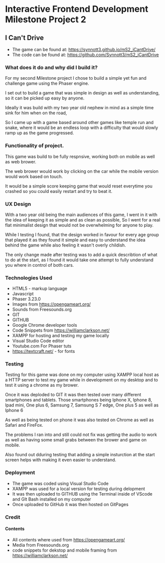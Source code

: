 # Interactive Frontend Development Milestone Project 2

## I Can't Drive 

- The game can be found at: https://synnott3.github.io/mS2_iCantDrive/
- The code can be found at: https://github.com/Synnott3/mS2_iCantDrive

### What does it do and why did I build it?

For my second Milestone project I chose to build a simple yet fun and challenge game using the Phaser engine.

I set out to build a game that was simple in design as well as understanding, so it can be picked up easy by anyone.

Ideally it was build with my two year old nephew in mind as a simple time sink for him when on the road,

So I came up with a game based around other games like temple run and snake, where it would be an endless loop with a difficulty that
would slowly ramp up as the game progressed.

### Functionality of project.

This game was build to be fully respnsive, working both on mobile as well as web brower.

The web brower would work by clicking on the car while the mobile version would work based on touch.

It would be a simple score keeping game that would reset everytime you crashed so you could easily restart and try to beat it.


### UX Design

With a two year old being the main audiences of this game, I went in it with the idea of keeping it as simple and as  clean as possible,
So I went for a real flat minimalist design that would not be overwhelming for anyone to play.

While I testing I found, that the design worked in favour for every age group that played it as they found it simple and easy to understand the idea 
behind the game while also feeling it wasn't overly childish.

The only change made after testing was to add a quick describtion of what to do at the start, as I found it would take one attempt to fully understand you where in
control of both cars.

### Technologies Used

- HTML5 - markup language
- Javascript 
- Phaser 3.23.0
- Images from https://opengameart.org/
- Sounds from Freesounds.org
- GIT
- GITHUB
- Google Chrome developer tools
- Code Snippets from https://williamclarkson.net/
- XAMPP for hosting and testing my game locally 
- Visual Studio Code editor 
- Youtube.com For Phaser tuts
- https://textcraft.net/ - for fonts 

### Testing

Testing for this game was done on my computer using XAMPP local host as a HTTP server to test my game while in development
on my desktop and to test it using a chrome as my brower.

Once it was deploded to GIT it was then tested over many different smartphones and tablets.
Those smartphones being Iphone X, Iphone 8, Ipad mini, One plus 6, Samsung 7, Samsung S 7 edge, One plus 5 as well as Iphone 6

As well as being tested on phone it was also tested on Chrome as well as Safari and FireFox.

The problems I ran into and still could not fix was getting the audio to work as well as having some small grabs between the brower and game on mobile.

Also found out dduring testing that adding a simple insturction at the start screen helps with making it even easier to understand.

### Deployment

- The game was coded using Visual Studio Code
- XAMPP was used for a local version for testing during delopment 
- It was then uploaded to GITHUB using the Terminal inside of VScode and GIt Bash installed on my computer 
- Once uploaded to GitHub it was then hosted on GitPages

### Credit 

#### Contents 
- All contents where used from https://opengameart.org/
- Media from Freesounds.org
- code snippets for dekstop and mobile framing from https://williamclarkson.net/